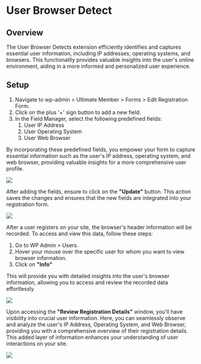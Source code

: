 ---
---
# User Browser Detect
Overview
--------

 The User Browser Detects extension efficiently identifies and captures essential user information, including IP addresses, operating systems, and browsers. This functionality provides valuable insights into the user's online environment, aiding in a more informed and personalized user experience.

Setup
-----

1. Navigate to wp-admin &gt; Ultimate Member &gt; Forms &gt; Edit Registration Form.
2. Click on the plus '+' sign button to add a new field.
3. In the Field Manager, select the following predefined fields: 
    1. User IP Address
    2. User Operating System
    3. User Web Browser

 By incorporating these predefined fields, you empower your form to capture essential information such as the user's IP address, operating system, and web browser, providing valuable insights for a more comprehensive user profile.

  ![](https://s3.amazonaws.com/helpscout.net/docs/assets/561c96629033600a7a36d662/images/654cc0898fd0677319115d05/file-1I3xh0t1My.png)

 After adding the fields, ensure to click on the  <strong>"Update"</strong> button. This action saves the changes and ensures that the new fields are integrated into your registration form.

  ![](https://s3.amazonaws.com/helpscout.net/docs/assets/561c96629033600a7a36d662/images/654cc0d3687c016dc15b73d4/file-MU2xH7FQsq.png)

 After a user registers on your site, the browser's header information will be recorded. To access and view this data, follow these steps:

1. Go to WP Admin &gt; Users.
2. Hover your mouse over the specific user for whom you want to view browser information.
3. Click on <strong>"Info"</strong>

 This will provide you with detailed insights into the user's browser information, allowing you to access and review the recorded data effortlessly

  ![](https://s3.amazonaws.com/helpscout.net/docs/assets/561c96629033600a7a36d662/images/654cc323687c016dc15b73d6/file-zpktNkXXmS.png)

 Upon accessing the  <strong>"Review Registration Details"</strong> window, you'll have visibility into crucial user information. Here, you can seamlessly observe and analyze the user's IP Address, Operating System, and Web Browser, providing you with a comprehensive overview of their registration details. This added layer of information enhances your understanding of user interactions on your site.

  ![](https://s3.amazonaws.com/helpscout.net/docs/assets/561c96629033600a7a36d662/images/654cc50000e96206bf000de1/file-L6FHtym0oJ.png)